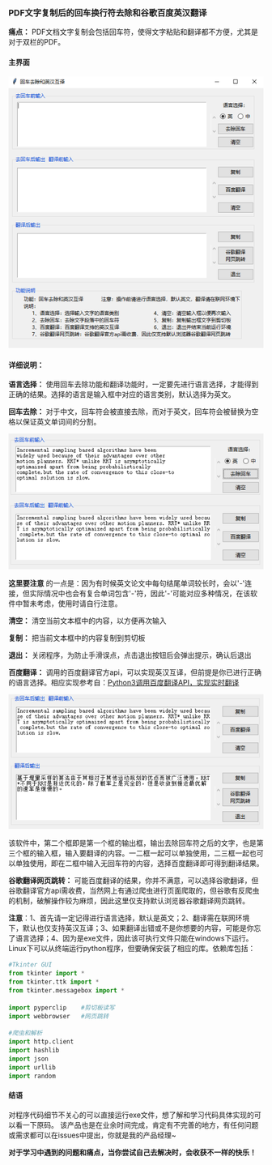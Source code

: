 ### PDF文字复制后的回车换行符去除和谷歌百度英汉翻译



**痛点：** PDF文档文字复制会包括回车符，使得文字粘贴和翻译都不方便，尤其是对于双栏的PDF。

#### 主界面

![mainGUI](./mainGUI.PNG)



#### 详细说明：

**语言选择：** 使用回车去除功能和翻译功能时，一定要先进行语言选择，才能得到正确的结果。选择的语言是输入框中对应的语言类别，默认选择为英文。

**回车去除：** 对于中文，回车符会被直接去除，而对于英文，回车符会被替换为空格以保证英文单词间的分割。

![removeLineBreak](./removeLineBreak.PNG)

**这里要注意** 的一点是：因为有时候英文论文中每句结尾单词较长时，会以'-'连接，但实际情况中也会有复合单词包含'-'符，因此'-'可能对应多种情况，在该软件中暂未考虑，使用时请自行注意。

**清空：** 清空当前文本框中的内容，以方便再次输入

**复制：** 把当前文本框中的内容复制到剪切板

**退出：** 关闭程序，为防止手滑误点，点击退出按钮后会弹出提示，确认后退出

**百度翻译：** 调用的百度翻译官方api，可以实现英汉互译，但前提是你已进行正确的语言选择。相应实现参考自：[Python3调用百度翻译API，实现实时翻译](https://blog.csdn.net/lcyong_/article/details/79068636)

![translate](./translate.PNG)

该软件中，第二个框即是第一个框的输出框，输出去除回车符之后的文字，也是第三个框的输入框，输入要翻译的内容。一二框一起可以单独使用，二三框一起也可以单独使用，即在二框中输入无回车符的内容，选择百度翻译即可得到翻译结果。

**谷歌翻译网页跳转：** 可能百度翻译的结果，你并不满意，可以选择谷歌翻译，但谷歌翻译官方api需收费，当然网上有通过爬虫进行页面爬取的，但谷歌有反爬虫的机制，破解操作较为麻烦，因此这里仅支持默认浏览器谷歌翻译网页跳转。

**注意**：1、首先请一定记得进行语言选择，默认是英文；2、翻译需在联网环境下，默认也仅支持英汉互译；3、如果翻译出错或不是你想要的内容，可能是你忘了语言选择；4、因为是exe文件，因此该可执行文件只能在windows下运行。Linux下可以从终端运行python程序，但要确保安装了相应的库。依赖库包括：

```python
#Tkinter GUI
from tkinter import *
from tkinter.ttk import *
from tkinter.messagebox import *

import pyperclip    #剪切板读写
import webbrowser	#网页跳转

#爬虫和解析
import http.client
import hashlib
import json
import urllib
import random
```

#### 结语

对程序代码细节不关心的可以直接运行exe文件，想了解和学习代码具体实现的可以看一下原码。
该产品也是在业余时间完成，肯定有不完善的地方，有任何问题或需求都可以在issues中提出，你就是我的产品经理~

**对于学习中遇到的问题和痛点，当你尝试自己去解决时，会收获不一样的快乐！**
